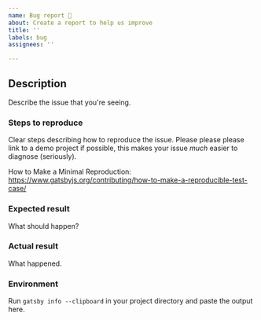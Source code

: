 ```yaml
---
name: Bug report 🐞
about: Create a report to help us improve
title: ''
labels: bug
assignees: ''

---
```


<!--
  Please fill out each section below, otherwise, your issue will be closed. This info allows Gatsby maintainers to diagnose (and fix!) your issue as quickly as possible.

  Useful Links:
  - Documentation: https://www.gatsbyjs.org/docs/
  - How to File an Issue: https://www.gatsbyjs.org/contributing/how-to-file-an-issue/

  Before opening a new issue, please search existing issues: https://github.com/yuxiang660/little-bee-blog/issues
-->

## Description

Describe the issue that you're seeing.

### Steps to reproduce

Clear steps describing how to reproduce the issue. Please please please link to a demo project if possible, this makes your issue _much_ easier to diagnose (seriously).

How to Make a Minimal Reproduction: https://www.gatsbyjs.org/contributing/how-to-make-a-reproducible-test-case/

### Expected result

What should happen?

### Actual result

What happened.

### Environment

Run `gatsby info --clipboard` in your project directory and paste the output here.
